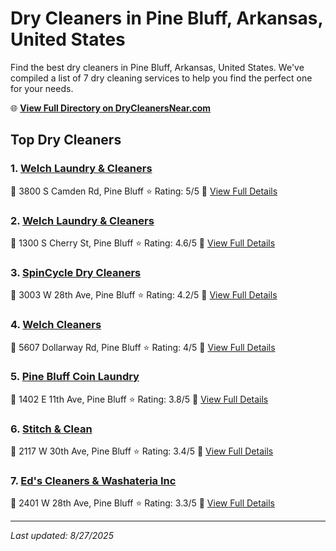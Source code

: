 # Dry Cleaners in Pine Bluff, Arkansas, United States

Find the best dry cleaners in Pine Bluff, Arkansas, United States. We've compiled a list of 7 dry cleaning services to help you find the perfect one for your needs.

🌐 **[View Full Directory on DryCleanersNear.com](https://drycleanersnear.com/city/US/Arkansas/Pine%20Bluff)**

## Top Dry Cleaners

### 1. [Welch Laundry & Cleaners](https://drycleanersnear.com/dryCleaner/6868872b6c86ac6c48acf266/welch-laundry-cleaners)
📍 3800 S Camden Rd, Pine Bluff
⭐ Rating: 5/5
🔗 [View Full Details](https://drycleanersnear.com/dryCleaner/6868872b6c86ac6c48acf266/welch-laundry-cleaners)

### 2. [Welch Laundry & Cleaners](https://drycleanersnear.com/dryCleaner/686887346c86ac6c48acf34c/welch-laundry-cleaners)
📍 1300 S Cherry St, Pine Bluff
⭐ Rating: 4.6/5
🔗 [View Full Details](https://drycleanersnear.com/dryCleaner/686887346c86ac6c48acf34c/welch-laundry-cleaners)

### 3. [SpinCycle Dry Cleaners](https://drycleanersnear.com/dryCleaner/686887366c86ac6c48acf389/spincycle-dry-cleaners)
📍 3003 W 28th Ave, Pine Bluff
⭐ Rating: 4.2/5
🔗 [View Full Details](https://drycleanersnear.com/dryCleaner/686887366c86ac6c48acf389/spincycle-dry-cleaners)

### 4. [Welch Cleaners](https://drycleanersnear.com/dryCleaner/6868873b6c86ac6c48acf41b/welch-cleaners)
📍 5607 Dollarway Rd, Pine Bluff
⭐ Rating: 4/5
🔗 [View Full Details](https://drycleanersnear.com/dryCleaner/6868873b6c86ac6c48acf41b/welch-cleaners)

### 5. [Pine Bluff Coin Laundry](https://drycleanersnear.com/dryCleaner/6868872e6c86ac6c48acf2a6/pine-bluff-coin-laundry)
📍 1402 E 11th Ave, Pine Bluff
⭐ Rating: 3.8/5
🔗 [View Full Details](https://drycleanersnear.com/dryCleaner/6868872e6c86ac6c48acf2a6/pine-bluff-coin-laundry)

### 6. [Stitch & Clean](https://drycleanersnear.com/dryCleaner/686887356c86ac6c48acf36a/stitch-clean)
📍 2117 W 30th Ave, Pine Bluff
⭐ Rating: 3.4/5
🔗 [View Full Details](https://drycleanersnear.com/dryCleaner/686887356c86ac6c48acf36a/stitch-clean)

### 7. [Ed's Cleaners & Washateria Inc](https://drycleanersnear.com/dryCleaner/686887616c86ac6c48acf591/ed-s-cleaners-washateria-inc)
📍 2401 W 28th Ave, Pine Bluff
⭐ Rating: 3.3/5
🔗 [View Full Details](https://drycleanersnear.com/dryCleaner/686887616c86ac6c48acf591/ed-s-cleaners-washateria-inc)


---

*Last updated: 8/27/2025*
